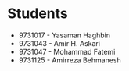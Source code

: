 # Students
- 9731017 - Yasaman Haghbin
- 9731043 - Amir H. Askari
- 9731047 - Mohammad Fatemi
- 9731125 - Amirreza Behmanesh

